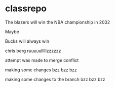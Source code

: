 # classrepo
The blazers will win the NBA championship in 2032

Maybe 

Bucks will always win 

chris berg ruuuuulllllzzzzzz

attempt was made to merge conflict

making some changes bzz bzz bzz 

making some changes to the branch bzz bzz bzz
